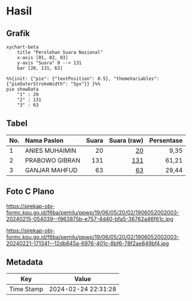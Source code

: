 # Hasil

## Grafik

```mermaid
xychart-beta
    title "Perolehan Suara Nasional"
    x-axis [01, 02, 03]
    y-axis "Suara" 0 --> 131
    bar [20, 131, 63]
```

```mermaid
%%{init: {"pie": {"textPosition": 0.5}, "themeVariables": {"pieOuterStrokeWidth": "5px"}} }%%
pie showData
    "1" : 20
    "2" : 131
    "3" : 63
```

## Tabel

| No. | Nama Paslon    | Suara | Suara (raw) | Persentase |
|:--- |:-------------- | -----:| -----------:| ----------:|
| 1   | ANIES MUHAIMIN | 20    | [20][p-1]   | 9,35       |
| 2   | PRABOWO GIBRAN | 131   | [131][p-2]  | 61,21      |
| 3   | GANJAR MAHFUD  | 63    | [63][p-3]   | 29,44      |


[p-1]: https://github.com/gigit-pemilu/pemilu-2024/blob/main/pilpres/hitung-suara/sub/19-kepulauan-bangka-belitung/sub/06-belitung-timur/sub/05-damar/sub/2002-mempaya/sub/003-tps/sub/paslon-1.txt
[p-2]: https://github.com/gigit-pemilu/pemilu-2024/blob/main/pilpres/hitung-suara/sub/19-kepulauan-bangka-belitung/sub/06-belitung-timur/sub/05-damar/sub/2002-mempaya/sub/003-tps/sub/paslon-2.txt
[p-3]: https://github.com/gigit-pemilu/pemilu-2024/blob/main/pilpres/hitung-suara/sub/19-kepulauan-bangka-belitung/sub/06-belitung-timur/sub/05-damar/sub/2002-mempaya/sub/003-tps/sub/paslon-3.txt

## Foto C Plano

https://sirekap-obj-formc.kpu.go.id/f6ba/pemilu/ppwp/19/06/05/20/02/1906052002003-20240215-054039--f963875b-e757-4d40-bfa5-36762a46f61c.jpg

https://sirekap-obj-formc.kpu.go.id/f6ba/pemilu/ppwp/19/06/05/20/02/1906052002003-20240221-171341--12db845a-6976-401c-8bf6-78f2ae849bf4.jpg


## Metadata

| Key        | Value               |
| ---------- | ------------------- |
| Time Stamp | 2024-02-24 22:31:28 |



